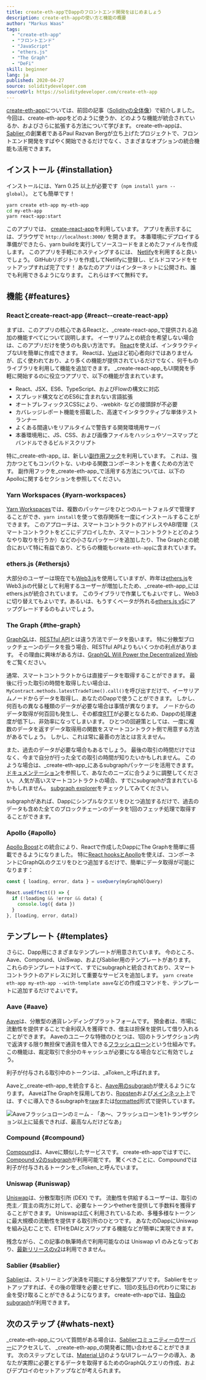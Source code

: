 ```yaml
---
title: create-eth-appでDappのフロントエンド開発をはじめましょう
description: create-eth-appの使い方と機能の概要
author: "Markus Waas"
tags:
  - "create-eth-app"
  - "フロントエンド"
  - "JavaScript"
  - "ethers.js"
  - "The Graph"
  - "DeFi"
skill: beginner
lang: ja
published: 2020-04-27
source: soliditydeveloper.com
sourceUrl: https://soliditydeveloper.com/create-eth-app
---
```


[create-eth-app](https://github.com/PaulRBerg/create-eth-app)については、前回の記事（[Solidityの全体像](https://soliditydeveloper.com/solidity-overview-2020)）で紹介しました。 今回は、create-eth-appをどのように使うか、どのような機能が統合されているか、およびさらに拡張する方法について学びます。 create-eth-appは、[ Sablier ](http://sablier.com/)の創業者であるPaul Razvan Bergが立ち上げたプロジェクトで、フロントエンド開発をすばやく開始できるだけでなく、さまざまなオプションの統合機能も活用できます。

## インストール {#installation}

インストールには、Yarn 0.25 以上が必要です（`npm install yarn --global`）。 とても簡単です！

```bash
yarn create eth-app my-eth-app
cd my-eth-app
yarn react-app:start
```

このアプリでは、 [create-react-app](https://github.com/facebook/create-react-app)を利用しています。 アプリを表示するには、ブラウザで `http://localhost:3000/` を開きます。 本番環境にデプロイする準備ができたら、yarn buildを実行してソースコードをまとめたファイルを作成します。 このアプリを手軽にホスティングするには、 [Netlify](https://www.netlify.com/)を利用すると良いでしょう。 GitHubリポジトリを作成してNetlifyに登録し、ビルドコマンドをセットアップすれば完了です！ あなたのアプリはインターネットに公開され、誰でも利用できるようになります。 これらはすべて無料です。

## 機能 {#features}

### Reactとcreate-react-app {#react--create-react-app}

まずは、このアプリの核心であるReactと、_create-react-app_で提供される追加の機能すべてについて説明します。 イーサリアムとの統合を希望しない場合は、このアプリだけを使うのも良い方法です。 [React](https://reactjs.org/)を使えば、インタラクティブなUIを簡単に作成できます。 Reactは、[Vue](https://vuejs.org/)ほど初心者向けではありませんが、広く使われており、より多くの機能が提供されているだけでなく、何千ものライブラリを利用して機能を追加できます。 _create-react-app_もUI開発を手軽に開始するのに役立つアプリで、以下の機能が含まれています。

- React、JSX、ES6、TypeScript、およびFlowの構文に対応
- スプレッド構文などのES6に含まれない言語拡張
- オートプレフィックスCSSにより、-webkit- などの接頭辞が不必要
- カバレッジレポート機能を搭載した、高速でインタラクティブな単体テストランナー
- よくある間違いをリアルタイムで警告する開発環境用サーバ
- 本番環境用に、JS、CSS、および画像ファイルをハッシュやソースマップとバンドルできるビルドスクリプト

特に_create-eth-app_ は、新しい[副作用フック](https://reactjs.org/docs/hooks-effect.html)を利用しています。 これは、強力かつとてもコンパクトな、いわゆる関数コンポーネントを書くための方法です。 副作用フックを_create-eth-app_で活用する方法については、以下のApolloに関するセクションを参照してください。

### Yarn Workspaces {#yarn-workspaces}

[Yarn Workspaces](https://classic.yarnpkg.com/en/docs/workspaces/)では、複数のパッケージをひとつのルートフォルダで管理することができ、`yarn install`を使って依存関係を一度にインストールすることができます。 このアプローチは、スマートコントラクトのアドレスやABI管理（スマートコントラクトをどこにデプロイしたか、スマートコントラクトとどのようなやり取りを行うか）などの小さなパッケージを追加したり、The Graphとの統合において特に有益であり、どちらの機能も`create-eth-app`に含まれています。

### ethers.js {#ethersjs}

大部分のユーザーは現在でも[Web3.js](https://docs.web3js.org/)を使用していますが、昨年は[ethers.js](https://docs.ethers.io/)をWeb3.jsの代替として利用するユーザーが増加したため、_create-eth-app_にはethers.jsが統合されています。 このライブラリで作業してもよいですし、Web3に切り替えてもよいです。あるいは、もうすくベータが外れる[ethers.js v5](https://docs-beta.ethers.io/)にアップグレードするのもよいでしょう。

### The Graph {#the-graph}

[GraphQL](https://graphql.org/)は、[RESTful API](https://restfulapi.net/)とは違う方法でデータを扱います。 特に分散型ブロックチェーンのデータを扱う場合、RESTful APIよりもいくつかの利点があります。 その理由に興味がある方は、[GraphQL Will Power the Decentralized Web](https://medium.com/graphprotocol/graphql-will-power-the-decentralized-web-d7443a69c69a)をご覧ください。

通常、スマートコントラクトからは直接データを取得することができます。 最後に行った取引の時間を取得したい場合は、 `MyContract.methods.latestTradeTime().call()`を呼び出すだけで、イーサリアムノードからデータを取得し、あなたのDappで使うことができます。 しかし、何百もの異なる種類のデータが必要な場合は事情が異なります。 ノードからのデータ取得が何百回も発生し、その都度[RTT](https://wikipedia.org/wiki/Round-trip_delay_time)が必要となるため、Dappの処理速度が低下し、非効率になってしまいます。 ひとつの回避策としては、一度に複数のデータを返すデータ取得用の関数をスマートコントラクト側で用意する方法があるでしょう。 しかし、これは常に最善の方法とは言えません。

また、過去のデータが必要な場合もあるでしょう。 最後の取引の時間だけではなく、今まで自分が行った全ての取引の時間が知りたいかもしれません。 このような場合は、_create-eth-app_にあるsubgraphパッケージを活用できます。[ドキュメンテーション](https://thegraph.com/docs/en/subgraphs/developing/creating/starting-your-subgraph)を参照して、あなたのニーズに合うように調整してください。 人気が高いスマートコントラクトの場合、すでにsubgraphが含まれているかもしれません。 [subgraph explorer](https://thegraph.com/explorer/)をチェックしてみてください。

subgraphがあれば、Dappにシンプルなクエリをひとつ追加するだけで、過去のデータも含めた全てのブロックチェーンのデータを1回のフェッチ処理で取得することができます。

### Apollo {#apollo}

[Apollo Boost](https://www.apollographql.com/docs/react/get-started/)との統合により、Reactで作成したDappにThe Graphを簡単に搭載できるようになりました。 特に[React hooksとApollo](https://www.apollographql.com/blog/apollo-client-now-with-react-hooks)を使えば、コンポーネントにGraphQLのクエリをひとつ追加するだけで、簡単にデータ取得が可能になります：

```js
const { loading, error, data } = useQuery(myGraphQlQuery)

React.useEffect(() => {
  if (!loading && !error && data) {
    console.log({ data })
  }
}, [loading, error, data])
```

## テンプレート {#templates}

さらに、Dapp用にさまざまなテンプレートが用意されています。 今のところ、Aave、Compound、UniSwap、およびSablier用のテンプレートがあります。 これらのテンプレートはすべて、すでにsubgraphと統合されており、スマートコントラクトのアドレスに対して重要なサービスを追加します。 `yarn create eth-app my-eth-app --with-template aave`などの作成コマンドを、テンプレートに追加するだけでよいです。

### Aave {#aave}

[Aave](https://aave.com/)は、分散型の通貨レンディングプラットフォームです。 預金者は、市場に流動性を提供することで金利収入を獲得でき、借主は担保を提供して借り入れることができます。 Aaveのユニークな特徴のひとつは、1回のトランザクション内で返済する限り無担保で通貨を借入できる[フラッシュローン](https://docs.aave.com/developers/guides/flash-loans)という仕組みです。 この機能は、裁定取引で余分のキャッシュが必要になる場合などに有効でしょう。

利子が付与される取引中のトークンは、_aToken_と呼ばれます。

Aaveと_create-eth-app_を統合すると、[Aave用のsubgraph](https://docs.aave.com/developers/getting-started/using-graphql)が使えるようになります。 AaveはThe Graphを採用しており、[Ropsten](https://thegraph.com/explorer/subgraph/aave/protocol-ropsten)および[メインネット](https://thegraph.com/explorer/subgraph/aave/protocol)上では、すぐに導入できるsubgraphを[raw](https://thegraph.com/explorer/subgraph/aave/protocol-raw)または[formatted](https://thegraph.com/explorer/subgraph/aave/protocol)形式で提供しています。

![Aaveフラッシュローンのミーム - 「あ〜、フラッシュローンを1トランザクション以上に延長できれば、最高なんだけどなあ」](./flashloan-meme.png)

### Compound {#compound}

[Compound](https://compound.finance/)は、Aaveに類似したサービスです。 create-eth-appではすでに、[Compound v2のsubgraph](https://medium.com/graphprotocol/https-medium-com-graphprotocol-compound-v2-subgraph-highlight-a5f38f094195)が利用可能です。 驚くべきことに、Compoundでは利子が付与されるトークンを_cToken_と呼んでいます。

### Uniswap {#uniswap}

[Uniswap](https://uniswap.exchange/)は、分散型取引所 (DEX) です。 流動性を供給するユーザーは、取引の売主／買主の両方に対して、必要なトークンやetherを提供して手数料を獲得することができます。 Uniswapは広く利用されているため、多種多様なトークンに最大規模の流動性を提供する取引所のひとつです。 あなたのDappにUniswapを組み込むことで、ETHをDAIとスワップする機能などが簡単に実現できます。

残念ながら、この記事の執筆時点で利用可能なのは Uniswap v1 のみとなっており、[最新リリースのv2](https://uniswap.org/blog/uniswap-v2/)は利用できません。

### Sablier {#sablier}

[ Sablier](https://sablier.com/)は、ストリーミング決済を可能にする分散型アプリです。 Sablierをセットアップすれば、その後の管理を必要とせずに、1回の支払日の代わりに常にお金を受け取ることができるようになります。 create-eth-appでは、[独自のsubgraph](https://thegraph.com/explorer/subgraph/sablierhq/sablier)が利用できます。

## 次のステップ {#whats-next}

_create-eth-app_について質問がある場合は、[Sablierコミュニティーのサーバー](https://discord.gg/bsS8T47)にアクセスして、 _create-eth-app_の開発者に問い合わせることができます。 次のステップとしては、[Material UI](https://material-ui.com/)のようなUIフレームワークの導入、あなたが実際に必要とするデータを取得するためのGraphQLクエリの作成、およびデプロイのセットアップなどが考えられます。
